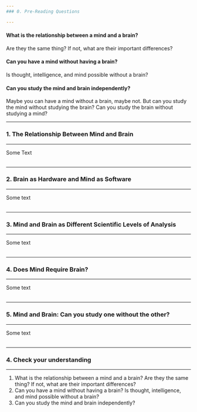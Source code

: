 ```yaml
---
### 0. Pre-Reading Questions

---
```

#### What is the relationship between a mind and a brain?
Are they the same thing? If not, what are their important differences?

#### Can you have a mind without having a brain?
Is thought, intelligence, and mind possible without a brain?

#### Can you study the mind and brain independently?
Maybe you can have a mind without a brain, maybe not.
But can you study the mind without studying the brain?
Can you study the brain without studying a mind?

---
### 1. The Relationship Between Mind and Brain

---
Some Text
<br>
<br>

---
### 2. Brain as Hardware and Mind as Software

---
Some text
<br>
<br>

---
### 3. Mind and Brain as Different Scientific Levels of Analysis

---
Some text
<br>
<br>

--- 
### 4. Does Mind Require Brain?

---
Some text
<br>
<br>

--- 
### 5. Mind and Brain: Can you study one without the other?

---
Some text
<br>
<br>

--- 
### 4. Check your understanding

---
 1. What is the relationship between a mind and a brain? Are they the same thing? 
 If not, what are their important differences?
 2. Can you have a mind without having a brain? Is thought, intelligence, and mind possible without a brain?
 3. Can you study the mind and brain independently?